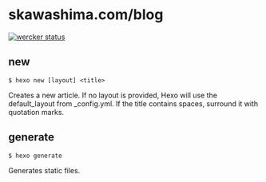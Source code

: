# skawashima.com/blog

[![wercker status](https://app.wercker.com/status/d28d247b21e1284dd5741503e17d8f40/s/master "wercker status")](https://app.wercker.com/project/byKey/d28d247b21e1284dd5741503e17d8f40)

## new

```shell
$ hexo new [layout] <title>
```

Creates a new article. If no layout is provided, Hexo will use the default_layout from _config.yml. If the title contains spaces, surround it with quotation marks.

## generate

```shell
$ hexo generate
```

Generates static files.
